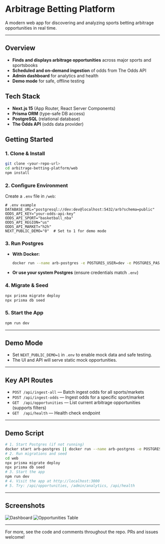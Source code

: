 # Arbitrage Betting Platform

A modern web app for discovering and analyzing sports betting arbitrage opportunities in real time.

---

## Overview

- **Finds and displays arbitrage opportunities** across major sports and sportsbooks
- **Scheduled and on-demand ingestion** of odds from The Odds API
- **Admin dashboard** for analytics and health
- **Demo mode** for safe, offline testing

## Tech Stack

- **Next.js 15** (App Router, React Server Components)
- **Prisma ORM** (type-safe DB access)
- **PostgreSQL** (relational database)
- **The Odds API** (odds data provider)

## Getting Started

### 1. Clone & Install

```bash
git clone <your-repo-url>
cd arbitrage-betting-platform/web
npm install
```

### 2. Configure Environment

Create a `.env` file in `/web`:

```env
# .env example
DATABASE_URL="postgresql://dev:dev@localhost:5432/arb?schema=public"
ODDS_API_KEY="your-odds-api-key"
ODDS_API_SPORT="basketball_nba"
ODDS_API_REGION="us"
ODDS_API_MARKET="h2h"
NEXT_PUBLIC_DEMO="0"  # Set to 1 for demo mode
```

### 3. Run Postgres

- **With Docker:**
  ```bash
  docker run --name arb-postgres -e POSTGRES_USER=dev -e POSTGRES_PASSWORD=dev -e POSTGRES_DB=arb -p 5432:5432 -d postgres:15
  ```
- **Or use your system Postgres** (ensure credentials match `.env`)

### 4. Migrate & Seed

```bash
npx prisma migrate deploy
npx prisma db seed
```

### 5. Start the App

```bash
npm run dev
```

---

## Demo Mode

- Set `NEXT_PUBLIC_DEMO=1` in `.env` to enable mock data and safe testing.
- The UI and API will serve static mock opportunities.

---

## Key API Routes

- `POST /api/ingest-all` — Batch ingest odds for all sports/markets
- `POST /api/ingest-odds` — Ingest odds for a specific sport/market
- `GET  /api/opportunities` — List current arbitrage opportunities (supports filters)
- `GET  /api/health` — Health check endpoint

---

## Demo Script

```bash
# 1. Start Postgres (if not running)
docker start arb-postgres || docker run --name arb-postgres -e POSTGRES_USER=dev -e POSTGRES_PASSWORD=dev -e POSTGRES_DB=arb -p 5432:5432 -d postgres:15
# 2. Run migrations and seed
cd web
npx prisma migrate deploy
npx prisma db seed
# 3. Start the app
npm run dev
# 4. Visit the app at http://localhost:3000
# 5. Try: /api/opportunities, /admin/analytics, /api/health
```

---

## Screenshots

![Dashboard](/public/screenshot-dashboard.png)
![Opportunities Table](/public/screenshot-opportunities.png)

---

For more, see the code and comments throughout the repo. PRs and issues welcome!
